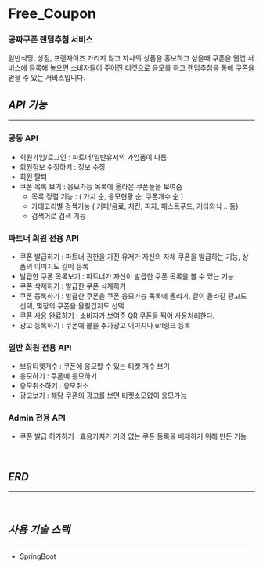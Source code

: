 # Free_Coupon

### 공짜쿠폰 랜덤추첨 서비스

일반식당, 상점, 프렌차이즈 가리지 않고 자사의 상품을 홍보하고 싶을때 쿠폰을 웹앱 서비스에 등록해 놓으면 소비자들이 주어진 티켓으로 응모를 하고 랜덤추첨을 통해 쿠폰을 얻을 수 있는 서비스입니다.


## *API 기능*
***

### 공동 API

- 회원가입/로그인 : 파트너/일반유저의 가입폼이 다름
- 회원정보 수정하기 : 정보 수정
- 회원 탈퇴
- 쿠폰 목록 보기 : 응모가능 목록에 올라온 쿠폰들을 보여줌
  - 목록 정렬 기능 : ( 가치 순, 응모현황 순, 쿠폰개수 순 )
  - 카테고리별 검색기능 ( 커피/음료, 치킨, 피자, 패스트푸드, 기타외식 .. 등)
  - 검색어로 검색 기능


### 파트너 회원 전용 API 

- 쿠폰 발급하기 : 파트너 권한을 가진 유저가 자신의 자체 쿠폰을 발급하는 기능, 상품의 이미지도 같이 등록 
- 발급한 쿠폰 목록보기 : 파트너가 자신이 발급한 쿠폰 목록을 볼 수 있는 기능
- 쿠폰 삭제하기 : 발급한 쿠폰 삭제하기 
- 쿠폰 등록하기 : 발급한 쿠폰을 쿠폰 응모가능 목록에 올리기, 같이 올라갈 광고도 선택, 몇장의 쿠폰을 올릴건지도 선택
- 쿠폰 사용 완료하기 : 소비자가 보여준 QR 쿠폰을 찍어 사용처리한다.
- 광고 등록하기 : 쿠폰에 붙을 추가광고 이미지나 url링크 등록 


### 일반 회원 전용 API
- 보유티켓개수 : 쿠폰에 응모할 수 있는 티켓 개수 보기 
- 응모하기 : 쿠폰에 응모하기 
- 응모취소하기 : 응모취소
- 광고보기 : 해당 쿠폰의 광고를 보면 티켓소모없이 응모가능 


### Admin 전용 API 
- 쿠폰 발급 허가하기 : 효용가치가 거의 없는 쿠폰 등록을 배제하기 위해 만든 기능     

<br>


## *ERD*
***


<br>


## *사용 기술 스택*
***
+ SpringBoot 